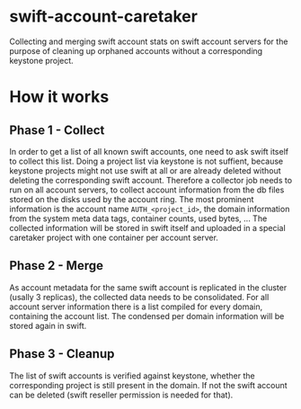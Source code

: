 # swift-account-caretaker
Collecting and merging swift account stats on swift account servers for the purpose of cleaning up orphaned accounts without a corresponding keystone project.

# How it works

## Phase 1 - Collect
In order to get a list of all known swift accounts, one need to ask swift itself to collect this list. Doing a project list via keystone is not suffient, because keystone projects might not use swift at all or are already deleted without deleting the corresponding swift account. 
Therefore a collector job needs to run on all account servers, to collect account information from the db files stored on the disks used by the account ring. The most prominent information is the account name `AUTH_<project_id>`, the domain information from the system meta data tags, container counts, used bytes, ...
The collected information will be stored in swift itself and uploaded in a special caretaker project with one container per account server.

## Phase 2 - Merge
As account metadata for the same swift account is replicated in the cluster (usally 3 replicas), the collected data needs to be consolidated. For all account server information there is a list compiled for every domain, containing the account list. The condensed per domain information will be stored again in swift.

## Phase 3 - Cleanup
The list of swift accounts is verified against keystone, whether the corresponding project is still present in the domain. If not the swift account can be deleted (swift reseller permission is needed for that).
